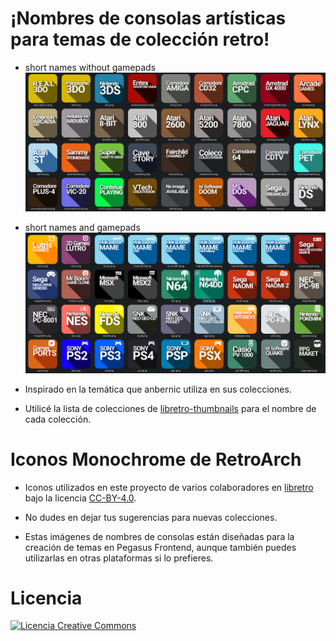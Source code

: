 # ¡Nombres de consolas artísticas para temas de colección retro!

- short names without gamepads
![image alt](https://github.com/ZagonAb/Systems-Arts-consoles/blob/e56cfade93fff7a8c3d6c0e3761c6a481b373453/.scrennshot/image.png)

- short names and gamepads
![image alt](https://github.com/ZagonAb/Systems-Arts-consoles/blob/9669a1a3eda2700fe78b8b0060f22fd7ceddcd3b/.scrennshot/image2.png)

- Inspirado en la temática que anbernic utiliza en sus colecciones.
- Utilicé la lista de colecciones de [libretro-thumbnails](https://github.com/libretro-thumbnails/libretro-thumbnails) para el nombre de cada colección.

# Iconos Monochrome de RetroArch

- Iconos utilizados en este proyecto de varios colaboradores en [libretro](https://github.com/libretro/retroarch-assets/tree/master/xmb/monochrome/png) bajo la licencia [CC-BY-4.0](https://creativecommons.org/licenses/by/4.0/deed.en).

- No dudes en dejar tus sugerencias para nuevas colecciones.
- Estas imágenes de nombres de consolas están diseñadas para la creación de temas en Pegasus Frontend, aunque también puedes utilizarlas en otras plataformas si lo prefieres.

# Licencia
<a rel="license" href="http://creativecommons.org/licenses/by-nc-sa/4.0/"><img alt="Licencia Creative Commons" style="border-width:0" src="https://i.creativecommons.org/l/by-nc-sa/4.0/88x31.png" /></a><br /><a rel="license" href="http://creativecommons.org/licenses/by-nc-sa/4.0/"></a>
